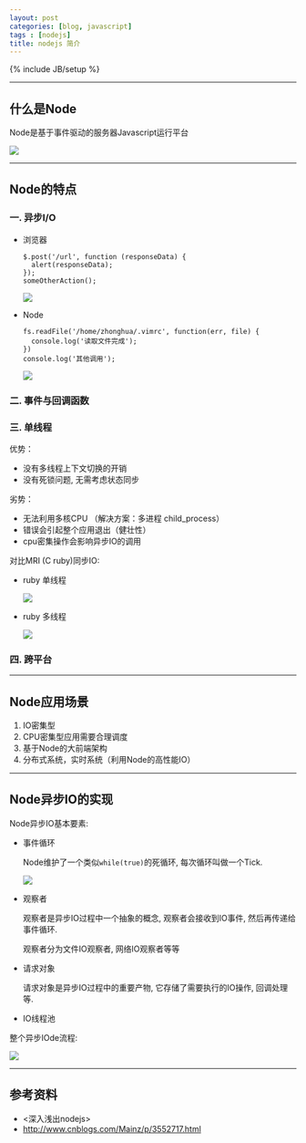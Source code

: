 ```yaml
---
layout: post
categories: [blog, javascript]
tags : [nodejs]
title: nodejs 简介
---
```

{% include JB/setup %}

---

## 什么是Node

Node是基于事件驱动的服务器Javascript运行平台

<img src="/assets/images/nodejs_intro/node_component.png" />

---

## Node的特点

### 一. 异步I/O

  * 浏览器

        $.post('/url', function (responseData) {
          alert(responseData);
        });
        someOtherAction();

    <img src="/assets/images/nodejs_intro/ajax.png" />

  * Node

        fs.readFile('/home/zhonghua/.vimrc', function(err, file) {
          console.log('读取文件完成');
        })
        console.log('其他调用');

    <img src="/assets/images/nodejs_intro/read_file.png" />

### 二. 事件与回调函数

### 三. 单线程

  优势：

  * 没有多线程上下文切换的开销
  * 没有死锁问题, 无需考虑状态同步

  劣势：

  * 无法利用多核CPU （解决方案：多进程 child_process）
  * 错误会引起整个应用退出（健壮性）
  * cpu密集操作会影响异步IO的调用

  对比MRI (C ruby)同步IO:

  * ruby 单线程

    <img src="/assets/images/nodejs_intro/ruby_single.png" />

  * ruby 多线程

    <img src="/assets/images/nodejs_intro/ruby_multiple.png" />


### 四. 跨平台

---

## Node应用场景

1. IO密集型
2. CPU密集型应用需要合理调度
3. 基于Node的大前端架构
4. 分布式系统，实时系统（利用Node的高性能IO）

---

## Node异步IO的实现


Node异步IO基本要素:

* 事件循环

  Node维护了一个类似`while(true)`的死循环, 每次循环叫做一个Tick.


  <img src="/assets/images/nodejs_intro/tick.png" />


* 观察者

  观察者是异步IO过程中一个抽象的概念, 观察者会接收到IO事件, 然后再传递给事件循环.

  观察者分为文件IO观察者, 网络IO观察者等等

* 请求对象

  请求对象是异步IO过程中的重要产物, 它存储了需要执行的IO操作, 回调处理等.

* IO线程池


整个异步IOde流程:

<img src="/assets/images/nodejs_intro/async_io.png" />

---

## 参考资料

* <深入浅出nodejs>
* <http://www.cnblogs.com/Mainz/p/3552717.html>
